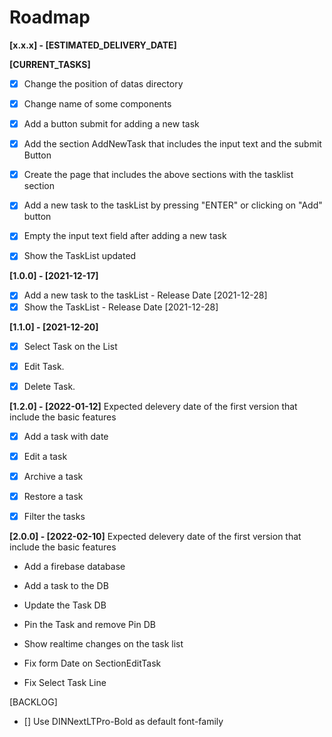 # Roadmap

**[x.x.x] - [ESTIMATED_DELIVERY_DATE]**

**[CURRENT_TASKS]**
- [x] Change the position of datas directory 
- [x] Change name of some components 
- [x] Add a button submit for adding a new task 
- [x] Add the section AddNewTask that includes the input text and the submit Button 
- [x] Create the page that includes the above sections with the tasklist section 
- [x] Add a new task to the taskList by pressing "ENTER" or clicking on "Add" button 
- [x] Empty the input text field after adding a new task 
- [x] Show the TaskList updated 


**[1.0.0] - [2021-12-17]**
- [x] Add a new task to the taskList - Release Date [2021-12-28]
- [x] Show the TaskList - Release Date [2021-12-28]

**[1.1.0] - [2021-12-20]**

- [x] Select Task on the List 
- [x] Edit Task. 
- [x] Delete Task. 


**[1.2.0] - [2022-01-12]**
 Expected delevery date of the first version that include the basic features
 - [x] Add a task with date
 - [x] Edit a task
 - [x] Archive a task 
 - [x] Restore a task
 - [x] Filter the tasks


**[2.0.0] - [2022-02-10]**
 Expected delevery date of the first version that include the basic features
 - Add a firebase database
 - Add a task to the DB
 - Update the Task DB
 - Pin the Task and remove Pin DB
 - Show realtime changes on the task list

 - Fix form Date on SectionEditTask
 - Fix Select Task Line




[BACKLOG]
- [] Use DINNextLTPro-Bold as default font-family